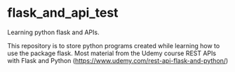 # flask_and_api_test
Learning python flask and APIs.

This repository is to store python programs created while learning how to use the package flask. Most material from the Udemy course REST APIs with Flask and Python (https://www.udemy.com/rest-api-flask-and-python/)